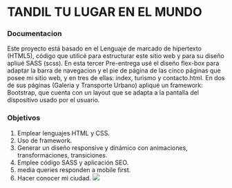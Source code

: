  # TANDIL TU LUGAR EN EL MUNDO
###  Documentacion
 Este proyecto está basado en el Lenguaje de marcado de hipertexto (HTML5), código que utilicé para estructurar este sitio web y para su diseño apliué SASS (scss). En esta tercer Pre-entrega usé el diseño flex-box para adaptar la barra de navegacion y el pie de página de las cinco páginas que posee mi sitio web, y en tres de ellas: index, turismo y contacto.html.
 En dos de sus páginas (Galeria y Transporte Urbano) apliqué un framework: Bootstrap, que cuenta con un layout que se adapta a la pantalla del dispositivo usado por el usuario.
###  Objetivos
1.  Emplear lenguajes HTML y CSS.
1. Uso de framework.
1. Generar un diseño responsive y dinámico con animaciones, transformaciones, transiciones.
1. Emplee código SASS y aplicación SEO.
1. media queries responden a mobile first.
1. Hacer conocer mi ciudad.
![](https://www.freejpg.com.ar/image-900/49/4900/F100005735-tandil.jpg)
